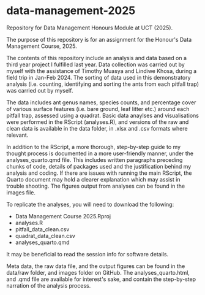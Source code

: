 # data-management-2025
Repository for Data Management Honours Module at UCT (2025).

The purpose of this repository is for an assignment for the Honour's Data Management Course, 2025.

The contents of this repository include an analysis and data based on a third year project I fulfilled last year. Data collection was carried out by myself with the assistance of Timothy Muasya and Lindiwe Khosa, during a field trip in Jan-Feb 2024. The sorting of data used in this demonstratory analysis (i.e. counting, identifying and sorting the ants from each pitfall trap) was carried out by myself. 

The data includes ant genus names, species counts, and percentage cover of various surface features (i.e. bare ground, leaf litter etc.) around each pitfall trap, assessed using a quadrat. Basic data anaylses and visualisations were performed in the RScript (analyses.R), and versions of the raw and clean data is available in the data folder, in .xlsx and .csv formats where relevant.

In addition to the RScript, a more thorough, step-by-step guide to my thought process is documented in a more user-friendly manner, under the analyses_quarto.qmd file. This includes written paragraphs preceding chunks of code, details of packages used and the justification behind my analysis and coding. If there are issues with running the main RScript, the Quarto document may hold a clearer explanation which may assist in trouble shooting. The figures output from analyses can be found in the images file. 

To replicate the analyses, you will need to download the following: 
- Data Management Course 2025.Rproj
- analyses.R
- pitfall_data_clean.csv
- quadrat_data_clean.csv
- analyses_quarto.qmd

It may be beneficial to read the session info for software details.

Meta data, the raw data file, and the output figures can be found in the data/raw folder, and images folder on GitHub.
The analyses_quarto.html, and .qmd file are available for interest's sake, and contain the step-by-step narration of the analysis process. 

